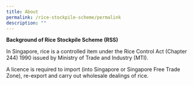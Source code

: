 ```yaml
---
title: About
permalink: /rice-stockpile-scheme/permalink
description: ""
---
```


**Background of Rice Stockpile Scheme (RSS)**

In Singapore, rice is a controlled item under the Rice Control Act (Chapter 244) 1990 issued by Ministry of Trade and Industry (MTI). 
 
A licence is required to import (into Singapore or Singapore Free Trade Zone), re-export and carry out wholesale dealings of rice.